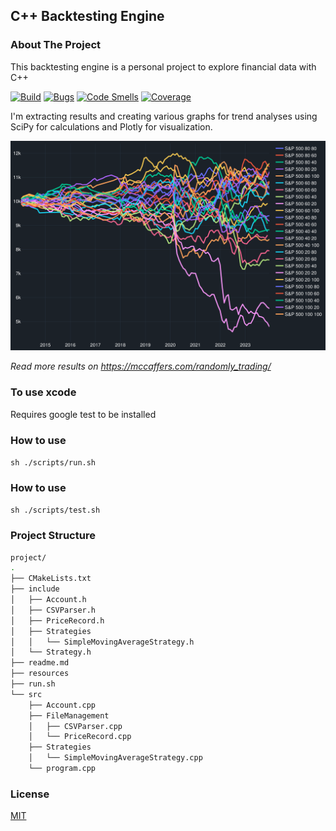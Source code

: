 ## C++ Backtesting Engine

### About The Project

This backtesting engine is a personal project to explore financial data with C++

[![Build](https://github.com/mccaffers/backtesting-engine-cpp/actions/workflows/sonarcloud.yml/badge.svg)](https://github.com/mccaffers/backtesting-engine-cpp/actions/workflows/sonarcloud.yml)  [![Bugs](https://sonarcloud.io/api/project_badges/measure?project=mccaffers_backtesting-engine-cpp&metric=bugs)](https://sonarcloud.io/summary/new_code?id=mccaffers_backtesting-engine-cpp) [![Code Smells](https://sonarcloud.io/api/project_badges/measure?project=mccaffers_backtesting-engine-cpp&metric=code_smells)](https://sonarcloud.io/summary/new_code?id=mccaffers_backtesting-engine-cpp) [![Coverage](https://sonarcloud.io/api/project_badges/measure?project=mccaffers_backtesting-engine-cpp&metric=coverage)](https://sonarcloud.io/summary/new_code?id=mccaffers_backtesting-engine-cpp)

I'm extracting results and creating various graphs for trend analyses using SciPy for calculations and Plotly for visualization.

![alt text](images/random-indices-sp500-variable.svg)

*Read more results on https://mccaffers.com/randomly_trading/*

### To use xcode
Requires google test to be installed


### How to use

`sh ./scripts/run.sh`

### How to use

`sh ./scripts/test.sh`

### Project Structure

```bash
project/
.
├── CMakeLists.txt
├── include
│   ├── Account.h
│   ├── CSVParser.h
│   ├── PriceRecord.h
│   ├── Strategies
│   │   └── SimpleMovingAverageStrategy.h
│   └── Strategy.h
├── readme.md
├── resources
├── run.sh
└── src
    ├── Account.cpp
    ├── FileManagement
    │   ├── CSVParser.cpp
    │   └── PriceRecord.cpp
    ├── Strategies
    │   └── SimpleMovingAverageStrategy.cpp
    └── program.cpp
```

### License
[MIT](https://choosealicense.com/licenses/mit/)
